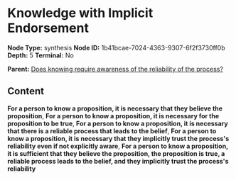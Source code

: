 # Knowledge with Implicit Endorsement

**Node Type:** synthesis
**Node ID:** 1b41bcae-7024-4363-9307-6f2f3730ff0b
**Depth:** 5
**Terminal:** No

**Parent:** [Does knowing require awareness of the reliability of the process?](does-knowing-require-awareness-of-the-reliability-of-the-process-antithesis-ed8c692a-4186-4835-bba0-6b89fd3a26f6.md)

## Content

**For a person to know a proposition, it is necessary that they believe the proposition**, **For a person to know a proposition, it is necessary for the proposition to be true**, **For a person to know a proposition, it is necessary that there is a reliable process that leads to the belief**, **For a person to know a proposition, it is necessary that they implicitly trust the process's reliability even if not explicitly aware**, **For a person to know a proposition, it is sufficient that they believe the proposition, the proposition is true, a reliable process leads to the belief, and they implicitly trust the process's reliability**
